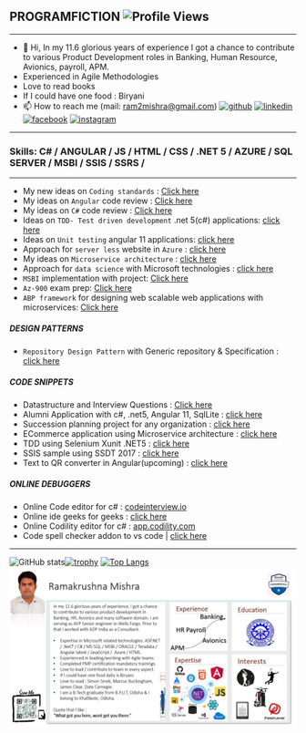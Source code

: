 
## PROGRAMFICTION ![Profile Views](https://komarev.com/ghpvc/?username=programfiction)
---
- 👋 Hi, In my 11.6 glorious years of experience I got a chance to contribute to various Product Development roles in Banking, Human Resource, Avionics, payroll, APM.
- Experienced in Agile Methodologies
- Love to read books
- If I could have one food : Biryani
- 📫 How to reach me (mail: ram2mishra@gmail.com)
   [<img src='https://cdn.jsdelivr.net/npm/simple-icons@3.0.1/icons/github.svg' alt='github' height='40'>](https://github.com/programfiction)  [<img src='https://cdn.jsdelivr.net/npm/simple-icons@3.0.1/icons/linkedin.svg' alt='linkedin' height='40'>](https://www.linkedin.com/in/iamramakrushna/)  [<img src='https://cdn.jsdelivr.net/npm/simple-icons@3.0.1/icons/facebook.svg' alt='facebook' height='40'>](https://www.facebook.com/ram2mishra)  [<img src='https://cdn.jsdelivr.net/npm/simple-icons@3.0.1/icons/instagram.svg' alt='instagram' height='40'>](https://www.instagram.com/irammishra/)  

---

### Skills: C# / ANGULAR / JS / HTML / CSS / .NET 5 / AZURE / SQL SERVER / MSBI / SSIS / SSRS / 

---

- My new ideas on `Coding standards` : [Click here](https://github.com/programfiction/programfiction/blob/master/BriefCodeReview.md) 
- My ideas on `Angular` code review : [Click here](https://github.com/programfiction/programfiction/blob/master/AngCodeReview.md)
- My ideas on `C#` code review : [Click here](https://github.com/programfiction/programfiction/blob/master/CSharpCodeReview.md)
- Ideas on `TDD- Test driven development` .net 5(c#) applications: [click here](https://github.com/programfiction/programfiction/blob/master/UnitestCSharp.md)
- Ideas on `Unit testing` angular 11 applications: [click here](https://github.com/programfiction/programfiction/blob/master/UnitestAngular.md)
- Approach for `server less` website in `Azure` : [click here](https://github.com/programfiction/programfiction/blob/master/ServerLessApp.md)
- My ideas on `Microservice architecture` : [click here](https://github.com/programfiction/programfiction/blob/master/MicroServiceArchitecture.md)
- Approach for `data science` with Microsoft technologies : [click here](https://github.com/programfiction/programfiction/blob/master/DataScience.md)
- `MSBI` implementation with project: [Click here](/msbi/msbi.md)
- `Az-900` exam prep: [Click here](/az900/az900.md)
- `ABP framework` for designing web scalable web applications with microservices: [Click here](https://github.com/programfiction/programfiction/blob/master/ABPDetails.md)

##### DESIGN PATTERNS 
- `Repository Design Pattern` with Generic repository & Specification :  [click here](DesignGenerics.md) 

##### CODE SNIPPETS
  - Datastructure and Interview Questions : [Click here](https://github.com/programfiction/FictionSnippets)
  - Alumni Application with c#, .net5, Angular 11, SqlLite : [click here](https://github.com/programfiction/Alumni-App) 
  - Succession planning project for any organization : [click here](https://github.com/programfiction/programfiction/blob/master/SuccessionPlanning.md) 
  - ECommerce application using Microservice architecture : [click here](https://github.com/programfiction/FictionShoppingCart/blob/main/README.md) 
  - TDD using Selenium Xunit .NET5 : [click here](https://github.com/programfiction/FictionTestableCode) 
  - SSIS sample using SSDT 2017 : [click here](https://github.com/programfiction/SSIS) 
  - Text to QR converter in Angular(upcoming) : [click here](https://github.com/programfiction/TestToQR) 

##### ONLINE DEBUGGERS
  - Online Code editor for c#  : [codeinterview.io](https://codeinterview.io/)   
  - Online ide geeks for geeks : [click here](https://ide.geeksforgeeks.org/) 
  - Online Codility editor for c# : [app.codility.com](https://app.codility.com/)
  - Code spell checker addon to vs code | [click here](https://marketplace.visualstudio.com/items?itemName=streetsidesoftware.code-spell-checker) 
  
---

![GitHub stats](https://github-readme-stats.vercel.app/api?username=programfiction&show_icons=true)[![trophy](https://github-profile-trophy.vercel.app/?username=programfiction)](https://github.com/programfiction)
[![Top Langs](https://github-readme-stats.vercel.app/api/top-langs/?username=programfiction)](https://github.com/programfiction/)
![Profile](/MyProfile.jpg)


    